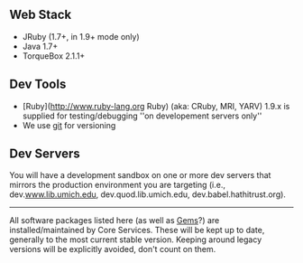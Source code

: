 ## Web Stack
* JRuby (1.7+, in 1.9+ mode only)
* Java 1.7+
* TorqueBox 2.1.1+

## Dev Tools
* [Ruby](http://www.ruby-lang.org Ruby) (aka: CRuby, MRI, YARV) 1.9.x is supplied for testing/debugging ''on developement servers only''
* We use [git](git-tutorial.md) for versioning

## Dev Servers
You will have a development sandbox on one or more dev servers that mirrors the production environment you are targeting
(i.e., dev.www.lib.umich.edu, dev.quod.lib.umich.edu, dev.babel.hathitrust.org). 

----
All software packages listed here (as well as [Gems](gems.md)?) are installed/maintained by Core Services. These will be kept up to date, generally to the most current stable version. Keeping around legacy versions will be explicitly avoided, don't count on them.
